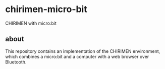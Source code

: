 # chirimen-micro-bit
CHIRIMEN with micro:bit

## about
This repository contains an implementation of the CHIRIMEN environment, which combines a micro:bit and a computer with a web browser over Bluetooth.
